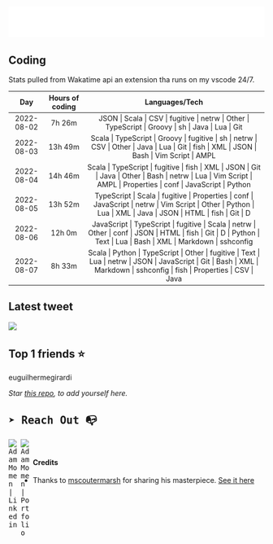 
![test image size](/assets/welcome_message.gif)

## Coding
Stats pulled from Wakatime api an extension tha runs on my vscode 24/7.

|Day|Hours of coding|Languages/Tech|
|:-:|:-:|:-:|
|2022-08-02|7h 26m|JSON &#124; Scala &#124; CSV &#124; fugitive &#124; netrw &#124; Other &#124; TypeScript &#124; Groovy &#124; sh &#124; Java &#124; Lua &#124; Git|
|2022-08-03|13h 49m|Scala &#124; TypeScript &#124; Groovy &#124; fugitive &#124; sh &#124; netrw &#124; CSV &#124; Other &#124; Java &#124; Lua &#124; Git &#124; fish &#124; XML &#124; JSON &#124; Bash &#124; Vim Script &#124; AMPL|
|2022-08-04|14h 46m|Scala &#124; TypeScript &#124; fugitive &#124; fish &#124; XML &#124; JSON &#124; Git &#124; Java &#124; Other &#124; Bash &#124; netrw &#124; Lua &#124; Vim Script &#124; AMPL &#124; Properties &#124; conf &#124; JavaScript &#124; Python|
|2022-08-05|13h 52m|TypeScript &#124; Scala &#124; fugitive &#124; Properties &#124; conf &#124; JavaScript &#124; netrw &#124; Vim Script &#124; Other &#124; Python &#124; Lua &#124; XML &#124; Java &#124; JSON &#124; HTML &#124; fish &#124; Git &#124; D|
|2022-08-06|12h 0m|JavaScript &#124; TypeScript &#124; fugitive &#124; Scala &#124; netrw &#124; Other &#124; conf &#124; JSON &#124; HTML &#124; fish &#124; Git &#124; D &#124; Python &#124; Text &#124; Lua &#124; Bash &#124; XML &#124; Markdown &#124; sshconfig|
|2022-08-07|8h 33m|Scala &#124; Python &#124; TypeScript &#124; Other &#124; fugitive &#124; Text &#124; Lua &#124; netrw &#124; JSON &#124; JavaScript &#124; Git &#124; Bash &#124; XML &#124; Markdown &#124; sshconfig &#124; fish &#124; Properties &#124; CSV &#124; Java|

## Latest tweet
[<img src="<tweet-image-url>" width="400">](<tweet-url>)

## Top 1 friends ⭐️
euguilhermegirardi

*Star [this repo](https://github.com/AdamMomen/AdamMomen), to add yourself here.*


<samp>

## ➤ Reach Out :mailbox_with_no_mail:

>
  <a href="https://www.linkedin.com/in/adam-momen-99596275/">
     <img align="left" alt="Adam Momen | Linkedin" width="24px" src="./assets/Linkedin.svg" />
   </a>

   <a href="https://adammomen.com/">
     <img align="left" alt="Adam Momen | Portfolio" width="24px" src="./assets/web.svg" />
   </a>

</samp>

<br>

#### Credits
* Thanks to [mscoutermarsh](https://github.com/mscoutermarsh) for sharing his masterpiece. [See it here](https://github.com/mscoutermarsh/mscoutermarsh)